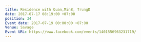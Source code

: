 ```yaml
---
title: Residence with Quan,Min8, TrungD
date: 2017-07-17 08:19:00 +07:00
position: 34
Event date: 2017-07-19 00:00:00 +07:00
Venue: Savage
Event URL: https://www.facebook.com/events/1401556963231719/
---
```


